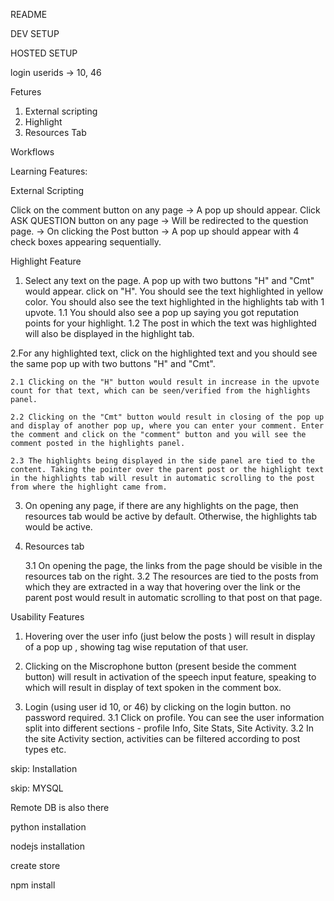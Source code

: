 README

DEV SETUP


HOSTED SETUP

login userids -> 10, 46


Fetures 

1. External scripting
2. Highlight
3. Resources Tab


Workflows

Learning Features:

External Scripting

Click on the comment button on any page -> A pop up should appear.
Click ASK QUESTION button on any page -> Will be redirected to the question page. -> On clicking the Post button -> A pop up should appear with 4 check boxes appearing sequentially.

Highlight Feature

1. Select any text on the page. A pop up with two buttons "H" and "Cmt" would appear.
click on "H". You should see the text highlighted in yellow color. You should also see the text highlighted in the highlights tab with 1 upvote.
	1.1 You should also see a pop up saying you got reputation points for your highlight. 
	1.2 The post in which the text was highlighted will also be displayed in the highlight tab.


2.For any highlighted text, click on the highlighted text and you should see the same pop up with two buttons "H" and "Cmt". 
	
	2.1 Clicking on the "H" button would result in increase in the upvote count for that text, which can be seen/verified from the highlights panel.

	2.2 Clicking on the "Cmt" button would result in closing of the pop up and display of another pop up, where you can enter your comment. Enter the comment and click on the "comment" button and you will see the comment posted in the highlights panel.

	2.3 The highlights being displayed in the side panel are tied to the content. Taking the pointer over the parent post or the highlight text in the highlights tab will result in automatic scrolling to the post from where the highlight came from. 

3. On opening any page, if there are any highlights on the page, then resources tab would be active by default. Otherwise, the highlights tab would be active.

3. Resources tab
	
	3.1 On opening the page, the links from the page should be visible in the resources tab on the right.
	3.2 The resources are tied to the posts from which they are extracted in a way that hovering over the link or the parent post would result in automatic scrolling to that post on that page.


Usability Features

1. Hovering over the user info (just below the posts ) will result in display of a pop up , showing tag wise reputation of that user.
2. Clicking on the Miscrophone button (present beside the comment button) will result in activation of the speech input feature, speaking to which will result in display of text spoken in the comment box.

3. Login (using user id 10, or 46) by clicking on the login button.  no password required.
	3.1 Click on profile. You can see the user information split into different sections - profile Info, Site Stats, Site Activity.
	3.2 In the site Activity section, activities can be filtered according to post types etc.






skip: Installation

skip: MYSQL

Remote DB is also there

python installation

nodejs installation

create store

npm install